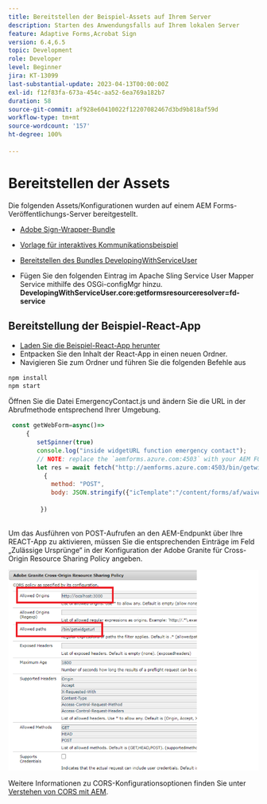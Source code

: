 ```yaml
---
title: Bereitstellen der Beispiel-Assets auf Ihrem Server
description: Starten des Anwendungsfalls auf Ihrem lokalen Server
feature: Adaptive Forms,Acrobat Sign
version: 6.4,6.5
topic: Development
role: Developer
level: Beginner
jira: KT-13099
last-substantial-update: 2023-04-13T00:00:00Z
exl-id: f12f83fa-673a-454c-aa52-6ea769a182b7
duration: 58
source-git-commit: af928e60410022f12207082467d3bd9b818af59d
workflow-type: tm+mt
source-wordcount: '157'
ht-degree: 100%

---
```


# Bereitstellen der Assets

Die folgenden Assets/Konfigurationen wurden auf einem AEM Forms-Veröffentlichungs-Server bereitgestellt.

* [Adobe Sign-Wrapper-Bundle](assets/AcrobatSign.core-1.0.0-SNAPSHOT.jar)

* [Vorlage für interaktives Kommunikationsbeispiel](assets/waiver-interactive-communication.zip)
* [Bereitstellen des Bundles DevelopingWithServiceUser](https://experienceleague.adobe.com/docs/experience-manager-learn/assets/developingwithserviceuser.zip?lang=de)
* Fügen Sie den folgenden Eintrag im Apache Sling Service User Mapper Service mithilfe des OSGi-configMgr hinzu.
  **DevelopingWithServiceUser.core:getformsresourceresolver=fd-service**

## Bereitstellung der Beispiel-React-App

* [Laden Sie die Beispiel-React-App herunter](assets/mult-step-form1.zip)
* Entpacken Sie den Inhalt der React-App in einen neuen Ordner.
* Navigieren Sie zum Ordner und führen Sie die folgenden Befehle aus

```java
npm install
npm start
```

Öffnen Sie die Datei EmergencyContact.js und ändern Sie die URL in der Abrufmethode entsprechend Ihrer Umgebung.


```javascript
 const getWebForm=async()=>
     {
        setSpinner(true)
        console.log("inside widgetURL function emergency contact");
        // NOTE: replace the `aemforms.azure.com:4503` with your AEM FORM server
        let res = await fetch("http://aemforms.azure.com:4503/bin/getwidgeturl",
          {
            method: "POST",
            body: JSON.stringify({"icTemplate":"/content/forms/af/waiver/waiver/channels/print","waiver":formData})
                     
         })
 
```

Um das Ausführen von POST-Aufrufen an den AEM-Endpunkt über Ihre REACT-App zu aktivieren, müssen Sie die entsprechenden Einträge im Feld „Zulässige Ursprünge“ in der Konfiguration der Adobe Granite für Cross-Origin Resource Sharing Policy angeben.

![cors-setting](assets/cors-settings.png)

Weitere Informationen zu CORS-Konfigurationsoptionen finden Sie unter [Verstehen von CORS mit AEM](https://experienceleague.adobe.com/docs/experience-manager-learn/foundation/security/understand-cross-origin-resource-sharing.html?lang=de).
